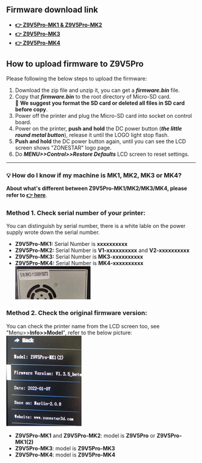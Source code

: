## Firmware download link
- [**:point_right: Z9V5Pro-MK1 & Z9V5Pro-MK2**](./Z9V5Pro/readme.md)
- [**:point_right: Z9V5Pro-MK3**](./Z9V5Pro-MK3/readme.md)
- [**:point_right: Z9V5Pro-MK4**](./Z9V5Pro-MK4/readme.md)

## How to upload firmware to Z9V5Pro
Please following the below steps to upload the firmware: 
1. Download the zip file and unzip it, you can get a ***firmware.bin*** file.
2. Copy that ***firmware.bin*** to the root directory of Micro-SD card.    
:bell: **We suggest you format the SD card or deleted all files in SD card before copy**.      
3. Power off the printer and plug the Micro-SD card into socket on control board.
4. Power on the printer, **push and hold** the DC power button (***the little round metal button***), release it until the LOGO light stop flash.
5. **Push and hold** the DC power button again, until you can see the LCD screen shows "ZONESTAR" logo page.
6. Do ***MENU>>Control>>Restore Defaults*** LCD screen to reset settings.  

-----
### :bulb: How do I know if my machine is MK1, MK2, MK3 or MK4?
**About what's different between Z9V5Pro-MK1/MK2/MK3/MK4, please refer to [:point_right: here](https://github.com/ZONESTAR3D/Z9/tree/main/Z9V5)**.  
### Method 1. Check serial number of your printer:
You can distinguish by serial number, there is a white lable on the power supply wrote down the serial number.  
- **Z9V5Pro-MK1:** Serial Number is **xxxxxxxxxx**   
- **Z9V5Pro-MK2:** Serial Number is **V1-xxxxxxxxxx** and **V2-xxxxxxxxxx**    
- **Z9V5Pro-MK3:** Serial Number is **MK3-xxxxxxxxxx**  
- **Z9V5Pro-MK4:** Serial Number is **MK4-xxxxxxxxxx**     
![Z9V5_SN](Z9V5_SN.jpg)    
### Method 2. Check the original firmware version:
You can check the printer name from the LCD screen too, see "Menu>>**Info>>Model**", refer to the below picture:
![Z9V5_Info](info.jpg)   
- **Z9V5Pro-MK1** and **Z9V5Pro-MK2**: model is **Z9V5Pro** or **Z9V5Pro-MK1(2)**  
- **Z9V5Pro-MK3**: model is **Z9V5Pro-MK3**    
- **Z9V5Pro-MK4**: model is **Z9V5Pro-MK4**    



